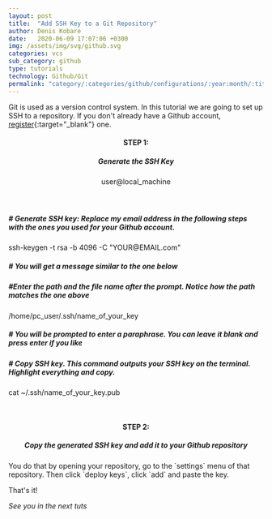 ```yaml
---
layout: post
title:  "Add SSH Key to a Git Repository"
author: Denis Kobare
date:   2020-06-09 17:07:06 +0300
img: /assets/img/svg/github.svg
categories: vcs
sub_category: github
type: tutorials
technology: Github/Git
permalink: "category/:categories/github/configurations/:year:month/:title"
---
```



Git is used as a version control system. In this tutorial we are going to set up SSH to a repository. If you don't already have a Github account, [register](https://github.com/){:target="_blank"} one.



<h4 align="center" >STEP 1: <h5 align="center" >Generate the SSH Key</h5></h4>

<section class="terminal-container terminal-fixed-top">
<header class="terminal">
<span class="button red"></span>
<span class="button yellow"></span>
<span class="button green"></span>
user@local_machine
</header>

<div class="terminal-home">

 <h5 class="hashed"># Generate SSH key: Replace my email address in the following steps with the ones you used for your Github account.</h5>
 <p class="console">ssh-keygen -t rsa -b 4096 -C "YOUR@EMAIL.com"</p>
 
 <h5 class="hashed"># You will get a message similar to the one below</h5>

 <h5 class="hashed">#Enter the path and the file name after the prompt. Notice how the path matches the one above</h5>
 <p class="console">/home/pc_user/.ssh/name_of_your_key</p>

 <h5 class="hashed"># You will be prompted to enter a paraphrase. You can leave it blank and press enter if you like</h5>
 
 <h5 class="hashed"># Copy SSH key. This command outputs your SSH key on the terminal. Highlight everything and copy.</h5>
 <p class="console">cat ~/.ssh/name_of_your_key.pub</p>
   
</div>
</section><br>


<h4 align="center" >STEP 2: <h5 align="center" >Copy the generated SSH key and add it to your Github repository</h5></h4>
 You do that by opening your repository, go to the `settings` menu of that repository. Then click `deploy keys`, click `add` and paste the key.


That's it!

*See you in the next tuts*



